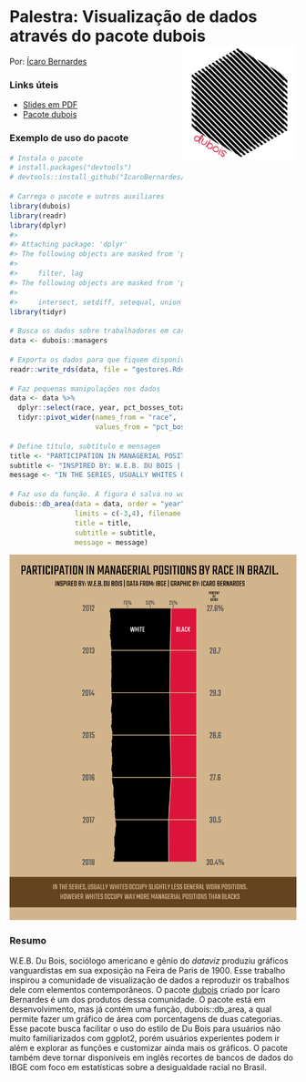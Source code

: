 
<!-- README.md is generated from README.Rmd. Please edit that file -->

# Palestra: Visualização de dados através do pacote dubois <img src="https://github.com/IcaroBernardes/dubois/blob/master/man/figures/dubois.png" align="right" width = "200px"/>

Por: [Ícaro Bernardes](https://github.com/IcaroBernardes)

### Links úteis

-   [Slides em
    PDF](https://github.com/IcaroBernardes/Data_and_code/blob/main/Icaro%20Bernardes%20dos%20Santos%20Coutinho/slides.pdf)
-   [Pacote dubois](https://github.com/IcaroBernardes/dubois)

### Exemplo de uso do pacote

``` r
# Instala o pacote
# install.packages("devtools")
# devtools::install_github("IcaroBernardes/dubois")

# Carrega o pacote e outros auxiliares
library(dubois)
library(readr)
library(dplyr)
#> 
#> Attaching package: 'dplyr'
#> The following objects are masked from 'package:stats':
#> 
#>     filter, lag
#> The following objects are masked from 'package:base':
#> 
#>     intersect, setdiff, setequal, union
library(tidyr)

# Busca os dados sobre trabalhadores em cargos de comando contido no pacote
data <- dubois::managers

# Exporta os dados para que fiquem disponíveis neste repositório
readr::write_rds(data, file = "gestores.Rds")

# Faz pequenas manipulações nos dados
data <- data %>%
  dplyr::select(race, year, pct_bosses_total) %>%
  tidyr::pivot_wider(names_from = "race",
                     values_from = "pct_bosses_total")

# Define título, subtítulo e mensagem
title <- "PARTICIPATION IN MANAGERIAL POSITIONS BY RACE IN BRAZIL."
subtitle <- "INSPIRED BY: W.E.B. DU BOIS | DATA FROM: IBGE | GRAPHIC BY: ICARO BERNARDES"
message <- "IN THE SERIES, USUALLY WHITES OCCUPY SLIGHTLY LESS GENERAL WORK POSITIONS. HOWEVER WHITES OCCUPY WAY MORE MANAGERIAL POSITIONS THAN BLACKS"

# Faz uso da função. A figura é salva no working directory
dubois::db_area(data = data, order = "year", cat1 = "black", cat2 = "white",
                limits = c(-3,4), filename = "managers.png",
                title = title,
                subtitle = subtitle,
                message = message)
```

![](managers.png)

### Resumo

W.E.B. Du Bois, sociólogo americano e gênio do *dataviz* produziu
gráficos vanguardistas em sua exposição na Feira de Paris de 1900. Esse
trabalho inspirou a comunidade de visualização de dados a reproduzir os
trabalhos dele com elementos contemporâneos. O pacote
[dubois](https://github.com/IcaroBernardes/dubois) criado por Ícaro
Bernardes é um dos produtos dessa comunidade. O pacote está em
desenvolvimento, mas já contém uma função, dubois::db_area, a qual
permite fazer um gráfico de área com porcentagens de duas categorias.
Esse pacote busca facilitar o uso do estilo de Du Bois para usuários não
muito familiarizados com ggplot2, porém usuários experientes podem ir
além e explorar as funções e customizar ainda mais os gráficos. O pacote
também deve tornar disponíveis em inglês recortes de bancos de dados do
IBGE com foco em estatísticas sobre a desigualdade racial no Brasil.
